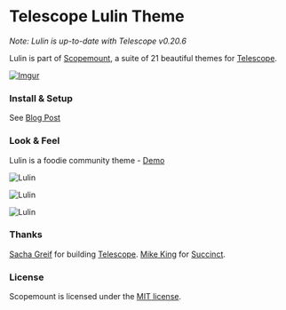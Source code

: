 # Telescope Lulin Theme

*Note: Lulin is up-to-date with Telescope v0.20.6*

Lulin is part of [Scopemount](http://scopemount.startrack.io), a suite of 21 beautiful themes for [Telescope](http://www.telescopeapp.org/).

[![Imgur](http://i.imgur.com/8yYLXiY.jpg)](http://scopemount.startrack.io)

### Install & Setup

See [Blog Post](http://blog.startrack.io/scopemount-theme-lulin/)

### Look & Feel

Lulin is a foodie community theme - [Demo](http://sm-lulin.meteor.com/)

![Lulin](http://i.imgur.com/KlL7XVn.png)

![Lulin](http://i.imgur.com/xtWPgWg.png)

![Lulin](http://i.imgur.com/Mz99E5y.png)

### Thanks

[Sacha Greif](https://github.com/SachaG) for building [Telescope](https://github.com/TelescopeJS/Telescope).
[Mike King](https://github.com/micjamking) for [Succinct](http://mikeking.io/succinct/).

### License

Scopemount is licensed under the [MIT license](http://opensource.org/licenses/MIT).

